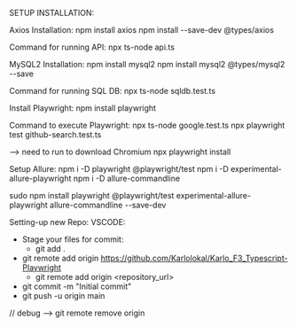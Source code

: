 SETUP INSTALLATION:

Axios Installation:
npm install axios
npm install --save-dev @types/axios

Command for running API:
npx ts-node api.ts

MySQL2 Installation:
npm install mysql2
npm install mysql2 @types/mysql2 --save


Command for running SQL DB:
npx ts-node sqldb.test.ts

Install Playwright:
npm install playwright

Command to execute Playwright:
npx ts-node google.test.ts
npx playwright test github-search.test.ts 

--> need to run to download Chromium
npx playwright install

Setup Allure:
npm i -D playwright @playwright/test
npm i -D experimental-allure-playwright
npm i -D allure-commandline

sudo npm install playwright @playwright/test experimental-allure-playwright allure-commandline --save-dev

Setting-up new Repo:
VSCODE: 
- Stage your files for commit:
    - git add .
- git remote add origin https://github.com/Karlolokal/Karlo_F3_Typescript-Playwright
    - git remote add origin <repository_url>
- git commit -m "Initial commit"
- git push -u origin main

// debug --> git remote remove origin
